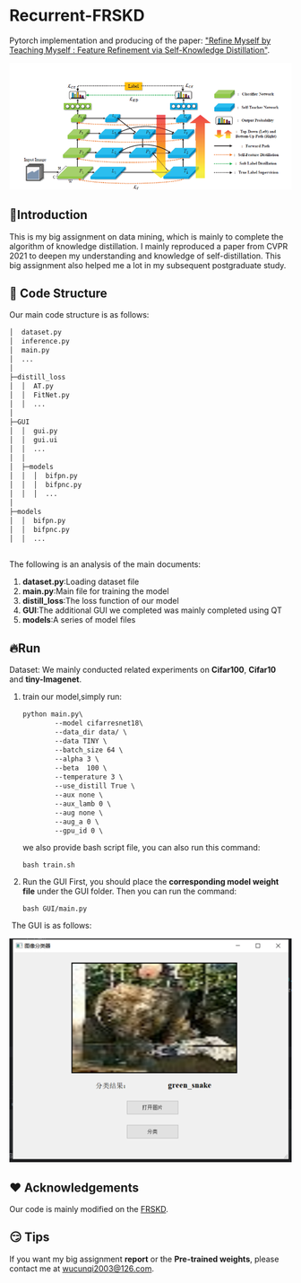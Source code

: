 # Recurrent-FRSKD
Pytorch implementation and producing of the paper: ["Refine Myself by Teaching Myself :
Feature Refinement via Self-Knowledge Distillation"](https://openaccess.thecvf.com/content/CVPR2021/papers/Ji_Refine_Myself_by_Teaching_Myself_Feature_Refinement_via_Self-Knowledge_Distillation_CVPR_2021_paper.pdf).

<div align="center">
  <img src="assets/framework.png" alt="framework">
</div>

## :wave:Introduction

This is my big assignment on data mining, which is mainly to complete the algorithm of knowledge distillation. I mainly reproduced a paper from CVPR 2021 to deepen my understanding and knowledge of self-distillation. This big assignment also helped me a lot in my subsequent postgraduate study.

## :page_facing_up: Code Structure

Our main code structure is as follows:

```shell
│  dataset.py
│  inference.py
│  main.py
│  ...
│      
├─distill_loss
│  │  AT.py
│  │  FitNet.py
│  │  ...
│          
├─GUI
│  │  gui.py
│  │  gui.ui
│  │  ...
│  │          
│  ├─models
│  │  │  bifpn.py
│  │  │  bifpnc.py
│  │  │  ...
│          
├─models
│  │  bifpn.py
│  │  bifpnc.py
│  │  ...
        
```

The following is an analysis of the main documents:

1. **dataset.py**:Loading dataset file
2. **main.py**:Main file for training the model
3. **distill_loss**:The loss function of our model
4. **GUI**:The additional GUI we completed was mainly completed using QT
5. **models**:A series of model files

## :fire:Run

Dataset: We mainly conducted related experiments on **Cifar100**, **Cifar10** and **tiny-Imagenet**.

1. train our model,simply run:

   ```shell
   python main.py\
           --model cifarresnet18\
           --data_dir data/ \
           --data TINY \
           --batch_size 64 \
           --alpha 3 \
           --beta  100 \
           --temperature 3 \
           --use_distill True \
           --aux none \
           --aux_lamb 0 \
           --aug none \
           --aug_a 0 \
           --gpu_id 0 \
   ```

   we also provide bash script file, you can also run this command:

   ```shell
   bash train.sh
   ```

2. Run the GUI
   First, you should place the **corresponding model weight file** under the GUI folder. Then you can run the command:

   ```shell
   bash GUI/main.py
   ```

​	The GUI is as follows:

<div align="center">
     <img src="assets/GUI.png" alt="GUI">
</div>



## :heart: Acknowledgements

Our code is mainly modified on the [FRSKD](https://github.com/MingiJi/FRSKD).

## :smirk: Tips

If you want my big assignment **report** or the **Pre-trained weights**, please contact me at wucunqi2003@126.com.
